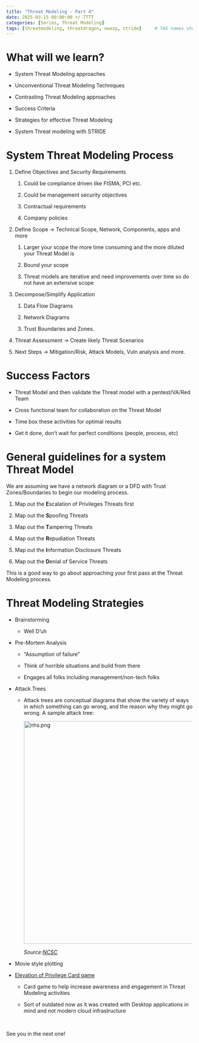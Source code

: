 ```yaml
---
title: "Threat Modeling - Part 4"
date: 2025-03-15 00:00:00 +/-TTTT
categories: [Series, Threat Modeling]
tags: [threatmodeling, threatdragon, owasp, stride]     # TAG names should always be lowercase
---
```


# What will we learn?

* System Threat Modeling approaches
    
* Unconventional Threat Modeling Techniques
    
* Contrasting Threat Modeling approaches
    
* Success Criteria
    
* Strategies for effective Threat Modeling
    
* System Threat modeling with STRIDE
    

# System Threat Modeling Process

1. Define Objectives and Security Requirements
    
    1. Could be compliance driven like FISMA, PCI etc.
        
    2. Could be management security objectives
        
    3. Contractual requirements
        
    4. Company policies
        
2. Define Scope → Technical Scope, Network, Components, apps and more
    
    1. Larger your scope the more time consuming and the more diluted your Threat Model is
        
    2. Bound your scope
        
    3. Threat models are iterative and need improvements over time so do not have an extensive scope
        
3. Decompose/Simplify Application
    
    1. Data Flow Diagrams
        
    2. Network Diagrams
        
    3. Trust Boundaries and Zones.
        
4. Threat Assessment → Create likely Threat Scenarios
    
5. Next Steps → Mitigation/Risk, Attack Models, Vuln analysis and more.
    

# Success Factors

* Threat Model and then validate the Threat model with a pentest/VA/Red Team
    
* Cross functional team for collaboration on the Threat Model
    
* Time box these activities for optimal results
    
* Get it done, don’t wait for perfect conditions (people, process, etc)
    

# General guidelines for a system Threat Model

We are assuming we have a network diagram or a DFD with Trust Zones/Boundaries to begin our modeling process.

1. Map out the **E**scalation of Privileges Threats first
    
2. Map out the **S**poofing Threats
    
3. Map out the **T**ampering Threats
    
4. Map out the **R**epudiation Threats
    
5. Map out the **I**nformation Disclosure Threats
    
6. Map out the **D**enial of Service Threats
    

This is a good way to go about approaching your first pass at the Threat Modeling process.

# Threat Modeling Strategies

* Brainstorming
    
    * Well D’uh
        
* Pre-Mortem Analysis
    
    * “Assumption of failure”
        
    * Think of horrible situations and build from there
        
    * Engages all folks including management/non-tech folks
        
* Attack Trees
    
    * Attack trees are conceptual diagrams that show the variety of ways in which something can go wrong, and the reason why they might go wrong. A sample attack tree:
        
        <img src="https://www.ncsc.gov.uk/static-assets/images/guidance/FC%20root%20node.svg" width="700" height="600" alt="nhs.png">

        *Source:[NCSC](https://www.ncsc.gov.uk)*
        
* Movie style plotting
    
* [Elevation of Privilege Card game](https://shostack.org/games/elevation-of-privilege)
    
    * Card game to help increase awareness and engagement in Threat Modeling activities
        
    * Sort of outdated now as it was created with Desktop applications in mind and not modern cloud infrastructure

<br>

See you in the next one!